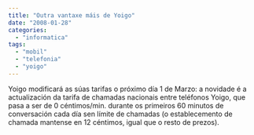 ```yaml
---
title: "Outra vantaxe máis de Yoigo"
date: "2008-01-28"
categories: 
  - "informatica"
tags: 
  - "mobil"
  - "telefonia"
  - "yoigo"
---
```


Yoigo modificará as súas tarifas o próximo día 1 de Marzo: a novidade é a actualización da tarifa de chamadas nacionais entre teléfonos Yoigo, que pasa a ser de 0 céntimos/min. durante os primeiros 60 minutos de conversación cada día sen límite de chamadas (o establecemento de chamada mantense en 12 céntimos, igual que o resto de prezos).
